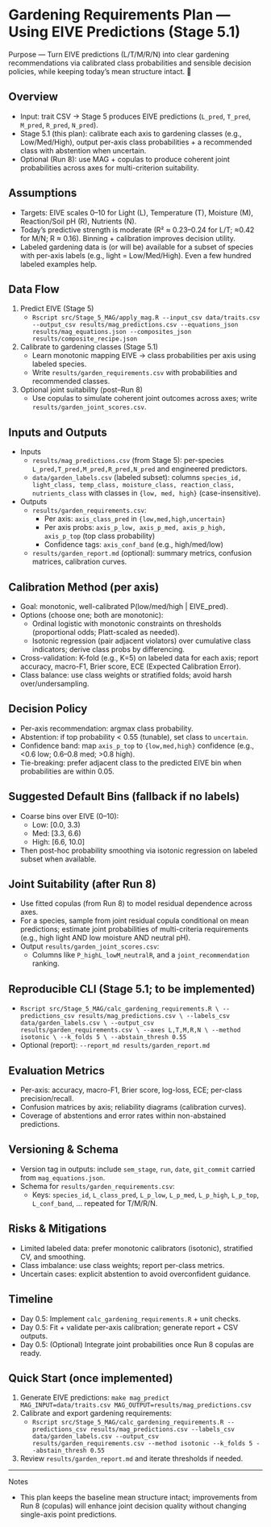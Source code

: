 # Gardening Requirements Plan — Using EIVE Predictions (Stage 5.1)

Purpose — Turn EIVE predictions (L/T/M/R/N) into clear gardening recommendations via calibrated class probabilities and sensible decision policies, while keeping today’s mean structure intact. 🌿

## Overview
- Input: trait CSV → Stage 5 produces EIVE predictions (`L_pred`, `T_pred`, `M_pred`, `R_pred`, `N_pred`).
- Stage 5.1 (this plan): calibrate each axis to gardening classes (e.g., Low/Med/High), output per-axis class probabilities + a recommended class with abstention when uncertain.
- Optional (Run 8): use MAG + copulas to produce coherent joint probabilities across axes for multi-criterion suitability.

## Assumptions
- Targets: EIVE scales 0–10 for Light (L), Temperature (T), Moisture (M), Reaction/Soil pH (R), Nutrients (N).
- Today’s predictive strength is moderate (R² ≈ 0.23–0.24 for L/T; ≈0.42 for M/N; R ≈ 0.16). Binning + calibration improves decision utility.
- Labeled gardening data is (or will be) available for a subset of species with per-axis labels (e.g., light = Low/Med/High). Even a few hundred labeled examples help.

## Data Flow
1) Predict EIVE (Stage 5)
   - `Rscript src/Stage_5_MAG/apply_mag.R --input_csv data/traits.csv --output_csv results/mag_predictions.csv --equations_json results/mag_equations.json --composites_json results/composite_recipe.json`
2) Calibrate to gardening classes (Stage 5.1)
   - Learn monotonic mapping EIVE → class probabilities per axis using labeled species.
   - Write `results/garden_requirements.csv` with probabilities and recommended classes.
3) Optional joint suitability (post–Run 8)
   - Use copulas to simulate coherent joint outcomes across axes; write `results/garden_joint_scores.csv`.

## Inputs and Outputs
- Inputs
  - `results/mag_predictions.csv` (from Stage 5): per-species `L_pred,T_pred,M_pred,R_pred,N_pred` and engineered predictors.
  - `data/garden_labels.csv` (labeled subset): columns `species_id, light_class, temp_class, moisture_class, reaction_class, nutrients_class` with classes in `{low, med, high}` (case-insensitive).
- Outputs
  - `results/garden_requirements.csv`:
    - Per axis: `axis_class_pred` in `{low,med,high,uncertain}`
    - Per axis probs: `axis_p_low, axis_p_med, axis_p_high, axis_p_top` (top class probability)
    - Confidence tags: `axis_conf_band` (e.g., high/med/low)
  - `results/garden_report.md` (optional): summary metrics, confusion matrices, calibration curves.

## Calibration Method (per axis)
- Goal: monotonic, well-calibrated P(low/med/high | EIVE_pred).
- Options (choose one; both are monotonic):
  - Ordinal logistic with monotonic constraints on thresholds (proportional odds; Platt-scaled as needed).
  - Isotonic regression (pair adjacent violators) over cumulative class indicators; derive class probs by differencing.
- Cross-validation: K-fold (e.g., K=5) on labeled data for each axis; report accuracy, macro-F1, Brier score, ECE (Expected Calibration Error).
- Class balance: use class weights or stratified folds; avoid harsh over/undersampling.

## Decision Policy
- Per-axis recommendation: argmax class probability.
- Abstention: if top probability < 0.55 (tunable), set class to `uncertain`.
- Confidence band: map `axis_p_top` to `{low,med,high}` confidence (e.g., <0.6 low; 0.6–0.8 med; >0.8 high).
- Tie-breaking: prefer adjacent class to the predicted EIVE bin when probabilities are within 0.05.

## Suggested Default Bins (fallback if no labels)
- Coarse bins over EIVE (0–10):
  - Low: [0.0, 3.3)
  - Med: [3.3, 6.6)
  - High: [6.6, 10.0]
- Then post-hoc probability smoothing via isotonic regression on labeled subset when available.

## Joint Suitability (after Run 8)
- Use fitted copulas (from Run 8) to model residual dependence across axes.
- For a species, sample from joint residual copula conditional on mean predictions; estimate joint probabilities of multi-criteria requirements (e.g., high light AND low moisture AND neutral pH).
- Output `results/garden_joint_scores.csv`:
  - Columns like `P_highL_lowM_neutralR`, and a `joint_recommendation` ranking.

## Reproducible CLI (Stage 5.1; to be implemented)
- `Rscript src/Stage_5_MAG/calc_gardening_requirements.R \
    --predictions_csv results/mag_predictions.csv \
    --labels_csv data/garden_labels.csv \
    --output_csv results/garden_requirements.csv \
    --axes L,T,M,R,N \
    --method isotonic \
    --k_folds 5 \
    --abstain_thresh 0.55`
- Optional (report): `--report_md results/garden_report.md`

## Evaluation Metrics
- Per-axis: accuracy, macro-F1, Brier score, log-loss, ECE; per-class precision/recall.
- Confusion matrices by axis; reliability diagrams (calibration curves).
- Coverage of abstentions and error rates within non-abstained predictions.

## Versioning & Schema
- Version tag in outputs: include `sem_stage`, `run`, `date`, `git_commit` carried from `mag_equations.json`.
- Schema for `results/garden_requirements.csv`:
  - Keys: `species_id`, `L_class_pred`, `L_p_low`, `L_p_med`, `L_p_high`, `L_p_top`, `L_conf_band`, ... repeated for T/M/R/N.

## Risks & Mitigations
- Limited labeled data: prefer monotonic calibrators (isotonic), stratified CV, and smoothing.
- Class imbalance: use class weights; report per-class metrics.
- Uncertain cases: explicit abstention to avoid overconfident guidance.

## Timeline
- Day 0.5: Implement `calc_gardening_requirements.R` + unit checks.
- Day 0.5: Fit + validate per-axis calibration; generate report + CSV outputs.
- Day 0.5: (Optional) Integrate joint probabilities once Run 8 copulas are ready.

## Quick Start (once implemented)
1) Generate EIVE predictions: `make mag_predict MAG_INPUT=data/traits.csv MAG_OUTPUT=results/mag_predictions.csv`
2) Calibrate and export gardening requirements:
   - `Rscript src/Stage_5_MAG/calc_gardening_requirements.R --predictions_csv results/mag_predictions.csv --labels_csv data/garden_labels.csv --output_csv results/garden_requirements.csv --method isotonic --k_folds 5 --abstain_thresh 0.55`
3) Review `results/garden_report.md` and iterate thresholds if needed.

---
Notes
- This plan keeps the baseline mean structure intact; improvements from Run 8 (copulas) will enhance joint decision quality without changing single-axis point predictions.
